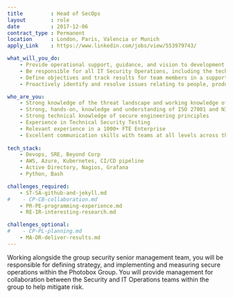 ```yaml
---
title         : Head of SecOps
layout        : role
date          : 2017-12-06
contract_type : Permanent
location      : London, Paris, Valencia or Munich
apply_Link    : https://www.linkedin.com/jobs/view/553979743/

what_will_you_do:
    - Provide operational support, guidance, and vision to development teams. Work with team and product owners, providing guidance and execution of best practice.
    - Be responsible for all IT Security Operations, including the technology and production environments
    - Define objectives and track results for team members in a supportive, motivating, and fact-driven way
    - Proactively identify and resolve issues relating to people, product, tech and development.

who_are_you:
    - Strong knowledge of the threat landscape and working knowledge of global threats to cybersecurity
    - Strong, hands-on, knowledge and understanding of ISO 27001 and NIST Cybersecurity Framework
    - Strong technical knowledge of secure engineering principles
    - Experience in Technical Security Testing
    - Relevant experience in a 1000+ FTE Enterprise
    - Excellent communication skills with teams at all levels across the business
    
tech_stack:
    - Devops, SRE, Beyond Corp
    - AWS, Azure, Kubernetes, CI/CD pipeline
    - Active Directory, Nagios, Grafana
    - Python, Bash

challenges_required:
    - ST-SA-github-and-jekyll.md
#    - CP-CB-collaboration.md
    - PR-PE-programming-experience.md
    - RE-IR-interesting-research.md

challenges_optional:
#    - CP-PL-planning.md
    - MA-DR-deliver-results.md
---
```


Working alongside the group security senior management team, you will be responsible for defining strategy, and implementing and measuring secure operations within the Photobox Group. You will provide management for collaboration between the Security and IT Operations teams within the group to help mitigate risk.

